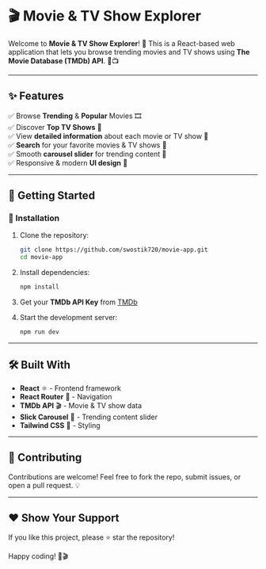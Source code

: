 # 🎬 Movie & TV Show Explorer

Welcome to **Movie & TV Show Explorer**! 🚀 This is a React-based web application that lets you browse trending movies and TV shows using **The Movie Database (TMDb) API**. 🎥📺

---

## ✨ Features

✅ Browse **Trending** & **Popular** Movies 🎞️\
✅ Discover **Top TV Shows** 📡\
✅ View **detailed information** about each movie or TV show 📝\
✅ **Search** for your favorite movies & TV shows 🔎\
✅ Smooth **carousel slider** for trending content 🎠\
✅ Responsive & modern **UI design** 💎

---

## 🚀 Getting Started

### 🔧 Installation

1. Clone the repository:
   ```bash
   git clone https://github.com/swostik720/movie-app.git
   cd movie-app
   ```
2. Install dependencies:
   ```bash
   npm install
   ```
3. Get your **TMDb API Key** from [TMDb](https://www.themoviedb.org/)
   
4. Start the development server:
   ```bash
   npm run dev
   ```

---

## 🛠️ Built With

- **React** ⚛️ - Frontend framework
- **React Router** 🚏 - Navigation
- **TMDb API** 🎬 - Movie & TV show data
- **Slick Carousel** 🎠 - Trending content slider
- **Tailwind CSS** 🎨 - Styling

---

## 🤝 Contributing

Contributions are welcome! Feel free to fork the repo, submit issues, or open a pull request. 💡

---

## ❤️ Show Your Support

If you like this project, please ⭐ star the repository!

Happy coding! 🚀🎬




